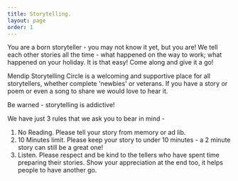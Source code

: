 ```yaml
---
title: Storytelling.
layout: page
order: 1
---
```


You are a born storyteller - you may not know it yet, but you are! We tell each other stories all the time - what happened on the way to work; what happened on your holiday. It is that easy!  Come along and give it a go!

Mendip Storytelling Circle is a welcoming and supportive place for all storytellers, whether complete 'newbies' or veterans. If you have a story or poem or even a song to share we would love to hear it.

Be warned - storytelling is addictive!

We have just 3 rules that we ask you to bear in mind -

1. No Reading.    Please tell your story from memory or ad lib. 
2. 10 Minutes limit. Please keep your story to under 10 minutes - a 2 minute story can still be a great one!
3. Listen. Please respect and be kind to the tellers who have spent time preparing their stories. Show your appreciation at the end too, it helps people to have another go.

